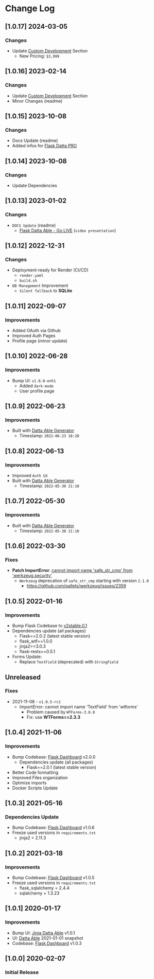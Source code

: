 # Change Log

## [1.0.17] 2024-03-05
### Changes

- Update [Custom Development](https://appseed.us/custom-development/) Section
  - New Pricing: `$3,999`

## [1.0.16] 2023-02-14
### Changes

- Update [Custom Development](https://appseed.us/custom-development/) Section
- Minor Changes (readme)

## [1.0.15] 2023-10-08
### Changes

- Docs Update (readme)
- Added infos for [Flask Datta PRO](https://appseed.us/product/datta-able-pro/flask/)

## [1.0.14] 2023-10-08
### Changes

- Update Dependencies

## [1.0.13] 2023-01-02
### Changes

- `DOCS Update` (readme)
  - [Flask Datta Able - Go LIVE](https://www.youtube.com/watch?v=ZpKy2j9UU84) (`video presentation`)

## [1.0.12] 2022-12-31
### Changes

- Deployment-ready for Render (CI/CD)
  - `render.yaml`
  - `build.sh`
- `DB Management` Improvement
  - `Silent fallback` to **SQLite**

## [1.0.11] 2022-09-07
### Improvements

- Added OAuth via Github
- Improved Auth Pages
- Profile page (minor update) 

## [1.0.10] 2022-06-28
### Improvements

- Bump UI: `v1.0.0-enh1`
  - Added `dark-mode`
  - User profile page 

## [1.0.9] 2022-06-23
### Improvements

- Built with [Datta Able Generator](https://appseed.us/generator/datta-able/)
  - Timestamp: `2022-06-23 18:20`

## [1.0.8] 2022-06-13
### Improvements

- Improved `Auth UX`
- Built with [Datta Able Generator](https://appseed.us/generator/datta-able/)
  - Timestamp: `2022-05-30 21:10`

## [1.0.7] 2022-05-30
### Improvements

- Built with [Datta Able Generator](https://appseed.us/generator/datta-able/)
  - Timestamp: `2022-05-30 21:10`

## [1.0.6] 2022-03-30
### Fixes

- **Patch ImportError**: [cannot import name 'safe_str_cmp' from 'werkzeug.security'](https://docs.appseed.us/content/how-to-fix/importerror-cannot-import-name-safe_str_cmp-from-werkzeug.security)
  - `Werkzeug` deprecation of `safe_str_cmp` starting with version `2.1.0`
    - https://github.com/pallets/werkzeug/issues/2359

## [1.0.5] 2022-01-16
### Improvements

- Bump Flask Codebase to [v2stable.0.1](https://github.com/app-generator/boilerplate-code-flask-dashboard/releases)
- Dependencies update (all packages) 
  - Flask==2.0.2 (latest stable version)
  - flask_wtf==1.0.0
  - jinja2==3.0.3
  - flask-restx==0.5.1
- Forms Update:
  - Replace `TextField` (deprecated) with `StringField`

## Unreleased
### Fixes

- 2021-11-08 - `v1.0.5-rc1`
  - ImportError: cannot import name 'TextField' from 'wtforms'
    - Problem caused by `WTForms-3.0.0`
    - Fix: use **WTForms==2.3.3**

## [1.0.4] 2021-11-06
### Improvements

- Bump Codebase: [Flask Dashboard](https://github.com/app-generator/boilerplate-code-flask-dashboard) v2.0.0
  - Dependencies update (all packages) 
    - Flask==2.0.1 (latest stable version)
- Better Code formatting
- Improved Files organization
- Optimize imports
- Docker Scripts Update

## [1.0.3] 2021-05-16
### Dependencies Update

- Bump Codebase: [Flask Dashboard](https://github.com/app-generator/boilerplate-code-flask-dashboard) v1.0.6
- Freeze used versions in `requirements.txt`
    - jinja2 = 2.11.3

## [1.0.2] 2021-03-18
### Improvements

- Bump Codebase: [Flask Dashboard](https://github.com/app-generator/boilerplate-code-flask-dashboard) v1.0.5
- Freeze used versions in `requirements.txt`
    - flask_sqlalchemy = 2.4.4
    - sqlalchemy = 1.3.23
    
## [1.0.1] 2020-01-17
### Improvements

- Bump UI: [Jinja Datta Able](https://github.com/app-generator/jinja-datta-able/releases) v1.0.1
- UI: [Datta Able](https://github.com/codedthemes/datta-able-bootstrap-dashboard) 2021-01-01 snapshot
- Codebase: [Flask Dashboard](https://github.com/app-generator/boilerplate-code-flask-dashboard/releases) v1.0.3

## [1.0.0] 2020-02-07
### Initial Release
